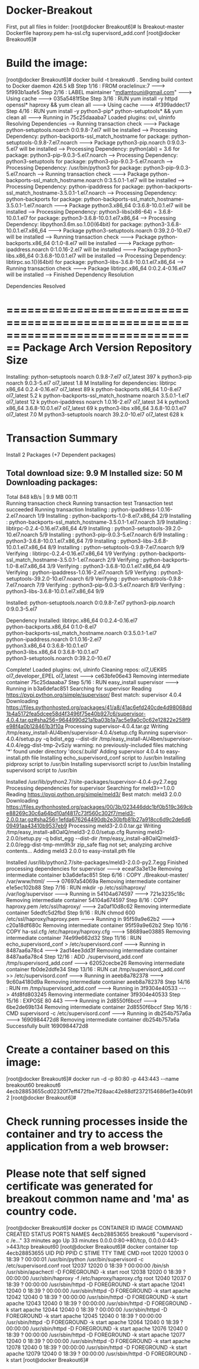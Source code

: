 # Docker-Breakout
First, put all files in folder:
[root@docker Breakout6]# ls
Breakout-master  Dockerfile  haproxy.pem  ha-ssl.cfg  supervisord_add.conf
[root@docker Breakout6]# 

# Build the image:
[root@docker Breakout6]# docker build -t breakout6 .
Sending build context to Docker daemon 426.5 kB
Step 1/16 : FROM oraclelinux:7
 ---> 5f993b1aafe5
Step 2/16 : LABEL maintainer "mdlamtouni@gmail.com"
 ---> Using cache
 ---> 035a5481f5be
Step 3/16 : RUN yum install -y httpd openssl* haproxy && yum clean all
 ---> Using cache
 ---> 4f399addec17
Step 4/16 : RUN yum install -y python3-pip* python-setuptools* && yum clean all
 ---> Running in 75c25daaaba7
Loaded plugins: ovl, ulninfo
Resolving Dependencies
--> Running transaction check
---> Package python-setuptools.noarch 0:0.9.8-7.el7 will be installed
--> Processing Dependency: python-backports-ssl_match_hostname for package: python-setuptools-0.9.8-7.el7.noarch
---> Package python3-pip.noarch 0:9.0.3-5.el7 will be installed
--> Processing Dependency: python(abi) = 3.6 for package: python3-pip-9.0.3-5.el7.noarch
--> Processing Dependency: python3-setuptools for package: python3-pip-9.0.3-5.el7.noarch
--> Processing Dependency: /usr/bin/python3 for package: python3-pip-9.0.3-5.el7.noarch
--> Running transaction check
---> Package python-backports-ssl_match_hostname.noarch 0:3.5.0.1-1.el7 will be installed
--> Processing Dependency: python-ipaddress for package: python-backports-ssl_match_hostname-3.5.0.1-1.el7.noarch
--> Processing Dependency: python-backports for package: python-backports-ssl_match_hostname-3.5.0.1-1.el7.noarch
---> Package python3.x86_64 0:3.6.8-10.0.1.el7 will be installed
--> Processing Dependency: python3-libs(x86-64) = 3.6.8-10.0.1.el7 for package: python3-3.6.8-10.0.1.el7.x86_64
--> Processing Dependency: libpython3.6m.so.1.0()(64bit) for package: python3-3.6.8-10.0.1.el7.x86_64
---> Package python3-setuptools.noarch 0:39.2.0-10.el7 will be installed
--> Running transaction check
---> Package python-backports.x86_64 0:1.0-8.el7 will be installed
---> Package python-ipaddress.noarch 0:1.0.16-2.el7 will be installed
---> Package python3-libs.x86_64 0:3.6.8-10.0.1.el7 will be installed
--> Processing Dependency: libtirpc.so.1()(64bit) for package: python3-libs-3.6.8-10.0.1.el7.x86_64
--> Running transaction check
---> Package libtirpc.x86_64 0:0.2.4-0.16.el7 will be installed
--> Finished Dependency Resolution

Dependencies Resolved

================================================================================
 Package                             Arch   Version            Repository  Size
================================================================================
Installing:
 python-setuptools                   noarch 0.9.8-7.el7        ol7_latest 397 k
 python3-pip                         noarch 9.0.3-5.el7        ol7_latest 1.8 M
Installing for dependencies:
 libtirpc                            x86_64 0.2.4-0.16.el7     ol7_latest  89 k
 python-backports                    x86_64 1.0-8.el7          ol7_latest 5.2 k
 python-backports-ssl_match_hostname noarch 3.5.0.1-1.el7      ol7_latest  12 k
 python-ipaddress                    noarch 1.0.16-2.el7       ol7_latest  34 k
 python3                             x86_64 3.6.8-10.0.1.el7   ol7_latest  69 k
 python3-libs                        x86_64 3.6.8-10.0.1.el7   ol7_latest 7.0 M
 python3-setuptools                  noarch 39.2.0-10.el7      ol7_latest 628 k

Transaction Summary
================================================================================
Install  2 Packages (+7 Dependent packages)

Total download size: 9.9 M
Installed size: 50 M
Downloading packages:
--------------------------------------------------------------------------------
Total                                              848 kB/s | 9.9 MB  00:11     
Running transaction check
Running transaction test
Transaction test succeeded
Running transaction
  Installing : python-ipaddress-1.0.16-2.el7.noarch                         1/9 
  Installing : python-backports-1.0-8.el7.x86_64                            2/9 
  Installing : python-backports-ssl_match_hostname-3.5.0.1-1.el7.noarch     3/9 
  Installing : libtirpc-0.2.4-0.16.el7.x86_64                               4/9 
  Installing : python3-setuptools-39.2.0-10.el7.noarch                      5/9 
  Installing : python3-pip-9.0.3-5.el7.noarch                               6/9 
  Installing : python3-3.6.8-10.0.1.el7.x86_64                              7/9 
  Installing : python3-libs-3.6.8-10.0.1.el7.x86_64                         8/9 
  Installing : python-setuptools-0.9.8-7.el7.noarch                         9/9 
  Verifying  : libtirpc-0.2.4-0.16.el7.x86_64                               1/9 
  Verifying  : python-backports-ssl_match_hostname-3.5.0.1-1.el7.noarch     2/9 
  Verifying  : python-backports-1.0-8.el7.x86_64                            3/9 
  Verifying  : python3-3.6.8-10.0.1.el7.x86_64                              4/9 
  Verifying  : python-ipaddress-1.0.16-2.el7.noarch                         5/9 
  Verifying  : python3-setuptools-39.2.0-10.el7.noarch                      6/9 
  Verifying  : python-setuptools-0.9.8-7.el7.noarch                         7/9 
  Verifying  : python3-pip-9.0.3-5.el7.noarch                               8/9 
  Verifying  : python3-libs-3.6.8-10.0.1.el7.x86_64                         9/9 

Installed:
  python-setuptools.noarch 0:0.9.8-7.el7    python3-pip.noarch 0:9.0.3-5.el7   

Dependency Installed:
  libtirpc.x86_64 0:0.2.4-0.16.el7                                              
  python-backports.x86_64 0:1.0-8.el7                                           
  python-backports-ssl_match_hostname.noarch 0:3.5.0.1-1.el7                    
  python-ipaddress.noarch 0:1.0.16-2.el7                                        
  python3.x86_64 0:3.6.8-10.0.1.el7                                             
  python3-libs.x86_64 0:3.6.8-10.0.1.el7                                        
  python3-setuptools.noarch 0:39.2.0-10.el7                                     

Complete!
Loaded plugins: ovl, ulninfo
Cleaning repos: ol7_UEKR5 ol7_developer_EPEL ol7_latest
 ---> ce63bfe06e43
Removing intermediate container 75c25daaaba7
Step 5/16 : RUN easy_install supervisor
 ---> Running in b3a6defac851
Searching for supervisor
Reading https://pypi.python.org/simple/supervisor/
Best match: supervisor 4.0.4
Downloading https://files.pythonhosted.org/packages/41/a8/41ac6efd240cde4d98068dd1b4a5172fea5dcee58d4f3496f75e40b927c6/supervisor-4.0.4.tar.gz#sha256=9644990d21a1ba03b1a7ac5e9a0c0c62e12822e258f9e98f4a0b128461b3f10a
Processing supervisor-4.0.4.tar.gz
Writing /tmp/easy_install-AU4ben/supervisor-4.0.4/setup.cfg
Running supervisor-4.0.4/setup.py -q bdist_egg --dist-dir /tmp/easy_install-AU4ben/supervisor-4.0.4/egg-dist-tmp-2vSziy
warning: no previously-included files matching '*' found under directory 'docs/.build'
Adding supervisor 4.0.4 to easy-install.pth file
Installing echo_supervisord_conf script to /usr/bin
Installing pidproxy script to /usr/bin
Installing supervisorctl script to /usr/bin
Installing supervisord script to /usr/bin

Installed /usr/lib/python2.7/site-packages/supervisor-4.0.4-py2.7.egg
Processing dependencies for supervisor
Searching for meld3>=1.0.0
Reading https://pypi.python.org/simple/meld3/
Best match: meld3 2.0.0
Downloading https://files.pythonhosted.org/packages/00/3b/023446ddc1bf0b519c369cbe88269c30c6a64bd10af4817c73f560c302f7/meld3-2.0.0.tar.gz#sha256=1efda676264490db2e30bfb81b27a918cc6d9c2de6d609491aa43410b9537eb9
Processing meld3-2.0.0.tar.gz
Writing /tmp/easy_install-a8OaIQ/meld3-2.0.0/setup.cfg
Running meld3-2.0.0/setup.py -q bdist_egg --dist-dir /tmp/easy_install-a8OaIQ/meld3-2.0.0/egg-dist-tmp-mm9h3r
zip_safe flag not set; analyzing archive contents...
Adding meld3 2.0.0 to easy-install.pth file

Installed /usr/lib/python2.7/site-packages/meld3-2.0.0-py2.7.egg
Finished processing dependencies for supervisor
 ---> eceaf3a3e13e
Removing intermediate container b3a6defac851
Step 6/16 : COPY ./Breakout-master/ /var/www/html/
 ---> 07697a54069a
Removing intermediate container e1e5ec102b88
Step 7/16 : RUN mkdir -p /etc/ssl/haproxy/ /var/log/supervisor
 ---> Running in 54104a674597
 ---> 721e3235c18c
Removing intermediate container 54104a674597
Step 8/16 : COPY haproxy.pem /etc/ssl/haproxy/
 ---> 2a0af10d8c62
Removing intermediate container 5dedfc5d2fbd
Step 9/16 : RUN chmod 600 /etc/ssl/haproxy/haproxy.pem
 ---> Running in 95f59a9e62b2
 ---> c20a18df680c
Removing intermediate container 95f59a9e62b2
Step 10/16 : COPY ha-ssl.cfg /etc/haproxy/haproxy.cfg
 ---> 58689ae03885
Removing intermediate container 74e99e662d32
Step 11/16 : RUN echo_supervisord_conf > /etc/supervisord.conf
 ---> Running in 8487aa6a78c4
 ---> 2ad14ee3dd3f
Removing intermediate container 8487aa6a78c4
Step 12/16 : ADD ./supervisord_add.conf /tmp/supervisord_add.conf
 ---> 62052cecbe26
Removing intermediate container fb0de2ddfe34
Step 13/16 : RUN cat /tmp/supervisord_add.conf >> /etc/supervisord.conf
 ---> Running in aeeb8a782378
 ---> 9c60a4180d9a
Removing intermediate container aeeb8a782378
Step 14/16 : RUN rm /tmp/supervisord_add.conf
 ---> Running in 3f9304e40533
 ---> 4fd8fd803245
Removing intermediate container 3f9304e40533
Step 15/16 : EXPOSE 80 443
 ---> Running in 2d8550f6bccf
 ---> 6be2de69b134
Removing intermediate container 2d8550f6bccf
Step 16/16 : CMD supervisord -c /etc/supervisord.conf
 ---> Running in db254b757a6a
 ---> 1690984472d8
Removing intermediate container db254b757a6a
Successfully built 1690984472d8
# Create a container based on this image:
[root@docker Breakout6]# docker run -d -p 80:80 -p 443:443 --name breakout60 breakout6
4ecb28853655cd02320f7eff472fbe7f28aac42e88df2372154686ef3e40b912
[root@docker Breakout6]# 

# Check running processes inside the container and try to access the application from a web browser:
# Please note that self signed certificate was generated for breakout common name and 'ma' as country code.
[root@docker Breakout6]# docker ps
CONTAINER ID        IMAGE               COMMAND                  CREATED             STATUS              PORTS                                      NAMES
4ecb28853655        breakout6           "supervisord -c /e..."   33 minutes ago      Up 33 minutes       0.0.0.0:80->80/tcp, 0.0.0.0:443->443/tcp   breakout60
[root@docker Breakout6]# docker container top 4ecb28853655
UID                 PID                 PPID                C                   STIME               TTY                 TIME                CMD
root                12020               12003               0                   18:39               ?                   00:00:01            /usr/bin/python /usr/bin/supervisord -c /etc/supervisord.conf
root                12037               12020               0                   18:39               ?                   00:00:00            /bin/sh /usr/sbin/apachectl -D FOREGROUND -k start
root                12038               12020               0                   18:39               ?                   00:00:00            /usr/sbin/haproxy -f /etc/haproxy/haproxy.cfg
root                12040               12037               0                   18:39               ?                   00:00:00            /usr/sbin/httpd -D FOREGROUND -k start
apache              12041               12040               0                   18:39               ?                   00:00:00            /usr/sbin/httpd -D FOREGROUND -k start
apache              12042               12040               0                   18:39               ?                   00:00:00            /usr/sbin/httpd -D FOREGROUND -k start
apache              12043               12040               0                   18:39               ?                   00:00:00            /usr/sbin/httpd -D FOREGROUND -k start
apache              12044               12040               0                   18:39               ?                   00:00:00            /usr/sbin/httpd -D FOREGROUND -k start
apache              12045               12040               0                   18:39               ?                   00:00:00            /usr/sbin/httpd -D FOREGROUND -k start
apache              12064               12040               0                   18:39               ?                   00:00:00            /usr/sbin/httpd -D FOREGROUND -k start
apache              12076               12040               0                   18:39               ?                   00:00:00            /usr/sbin/httpd -D FOREGROUND -k start
apache              12077               12040               0                   18:39               ?                   00:00:00            /usr/sbin/httpd -D FOREGROUND -k start
apache              12078               12040               0                   18:39               ?                   00:00:00            /usr/sbin/httpd -D FOREGROUND -k start
apache              12079               12040               0                   18:39               ?                   00:00:00            /usr/sbin/httpd -D FOREGROUND -k start
[root@docker Breakout6]# 

